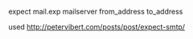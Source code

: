 expect mail.exp mailserver from_address to_address 

used http://petervibert.com/posts/post/expect-smtp/
